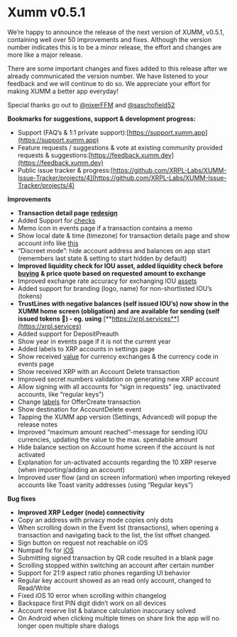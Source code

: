 # Xumm v0.5.1

We’re happy to announce the release of the next version of XUMM, v0.5.1, containing well over 50 improvements and fixes. Although the version number indicates this is to be a minor release, the effort and changes are more like a major release.

There are some important changes and fixes added to this release after we already communicated the version number. We have listened to your feedback and we will continue to do so. We appreciate your effort for making XUMM a better app everyday!

Special thanks go out to [@nixerFFM](https://twitter.com/nixerFFM) and [@saschofield52](https://twitter.com/saschofield52)

**Bookmarks for suggestions, support & development progress:**

* Support (FAQ’s & 1:1 private support):[https://support.xumm.app](https://support.xumm.app)
* Feature requests / suggestions & vote at existing community provided requests & suggestions:[https://feedback.xumm.dev](https://feedback.xumm.dev)
* Public issue tracker & progress:[https://github.com/XRPL-Labs/XUMM-Issue-Tracker/projects/4](https://github.com/XRPL-Labs/XUMM-Issue-Tracker/projects/4)

**Improvements**

* **Transaction detail page** [**redesign**](https://user-images.githubusercontent.com/4756161/82672211-5a986c00-9c40-11ea-9149-c1fa0e124ee0.png)
* Added Support for [checks](https://github.com/XRPL-Labs/XUMM-Issue-Tracker/issues/203)
* Memo icon in events page if a transaction contains a memo
* Show local date & time (timezone) for transaction details page and show account info like [this](https://user-images.githubusercontent.com/4756161/83822570-b5ff3b00-a6d1-11ea-9cee-8fb295555369.png)
* “Discreet mode”: hide account address and balances on app start (remembers last state & setting to start hidden by default)
* **Improved liquidity check for IOU asset, added liquidity check before** [**buying**](https://github.com/XRPL-Labs/XUMM-Issue-Tracker/issues/141) **& price quote based on requested amount to exchange**
* Improved exchange rate accuracy for exchanging IOU [assets](https://github.com/XRPL-Labs/XUMM-Issue-Tracker/issues/98)
* Added support for branding (logo, name) for non-shortlisted IOU’s (tokens)
* **TrustLines with negative balances (self issued IOU’s) now show in the XUMM home screen (obligation) and are available for sending (self issued tokens 🎉) - eg. using** [**https://xrpl.services**](https://xrpl.services)
* Added support for DepositPreauth
* Show year in events page if it is not the current year
* Added labels to XRP accounts in settings page
* Show received [value](https://user-images.githubusercontent.com/4756161/83573622-22403a00-a52c-11ea-95b4-8cb7160e4293.png) for currency exchanges & the currency code in events page
* Show received XRP with an Account Delete transaction
* Improved secret numbers validation on generating new XRP account
* Allow signing with all accounts for “sign in requests” (eg. unactivated accounts, like “regular keys”)
* Change [labels](https://user-images.githubusercontent.com/4756161/83822226-b945f700-a6d0-11ea-8c60-4128f5372710.png) for OfferCreate transaction
* Show destination for AccountDelete event
* Tapping the XUMM app version (Settings, Advanced) will popup the release notes
* Improved “maximum amount reached”-message for sending IOU currencies, updating the value to the max. spendable amount
* Hide balance section on Account home screen if the account is not activated
* Explanation for un-activated accounts regarding the 10 XRP reserve (when importing/adding an account)
* Improved user flow (and on screen information) when importing rekeyed accounts like Toast vanity addresses (using “Regular keys”)

**Bug fixes**

* **Improved XRP Ledger (node) connectivity**
* Copy an address with privacy mode copies only dots
* When scrolling down in the Event list (transactions), when opening a transaction and navigating back to the list, the list offset changed.
* Sign button on request not reachable on iOS
* Numpad fix for [iOS](https://github.com/XRPL-Labs/XUMM-Issue-Tracker/issues/226)
* Submitting signed transaction by QR code resulted in a blank page
* Scrolling stopped within switching an account after certain number
* Support for 21:9 aspect ratio phones regarding UI behavior
* Regular key account showed as an read only account, changed to Read/Write
* Fixed iOS 10 error when scrolling within changelog
* Backspace first PIN digit didn’t work on all devices
* Account reserve list & balance calculation inaccuracy solved
* On Android when clicking multiple times on share link the app will no longer open multiple share dialogs
